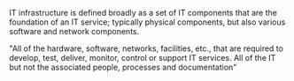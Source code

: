 IT infrastructure is defined broadly as a set of IT components that are the foundation of an IT service; typically physical components, but also various software and network components.

"All of the hardware, software, networks, facilities, etc., that are required to develop, test, deliver, monitor, control or support IT services. All of the IT but not the associated people, processes and documentation"


